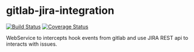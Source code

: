 gitlab-jira-integration 
=======================

[![Build Status](https://travis-ci.org/akraxx/gitlab-jira-integration.svg)](https://travis-ci.org/akraxx/gitlab-jira-integration) [![Coverage Status](https://coveralls.io/repos/akraxx/gitlab-jira-integration/badge.svg?branch=master&service=github)](https://coveralls.io/github/akraxx/gitlab-jira-integration?branch=master)

WebService to intercepts hook events from gitlab and use JIRA REST api to interacts with issues.
